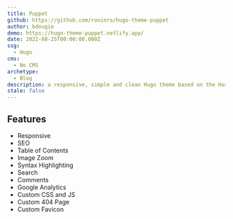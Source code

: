 ```yaml
---
title: Puppet
github: https://github.com/roninro/hugo-theme-puppet
author: bdougie
demo: https://hugo-theme-puppet.netlify.app/
date: 2022-08-25T00:00:00.000Z
ssg:
  - Hugo
cms:
  - No CMS
archetype:
  - Blog
description: a responsive, simple and clean Hugo theme based on the Huxblog Jekyll theme
stale: false
---
```


## Features

* Responsive
* SEO
* Table of Contents
* Image Zoom
* Syntax Highlighting
* Search
* Comments
* Google Analytics
* Custom CSS and JS
* Custom 404 Page
* Custom Favicon
